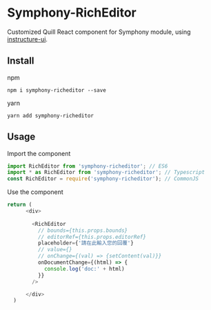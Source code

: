 # Symphony-RichEditor 

Customized Quill React component for Symphony module, using [instructure-ui](https://instructure.design).



## Install

npm
```
npm i symphony-richeditor --save
```

yarn 
```
yarn add symphony-richeditor
```

## Usage

Import the component
```js
import RichEditor from 'symphony-richeditor'; // ES6
import * as RichEditor from 'symphony-richeditor'; // Typescript
const RichEditor = require('symphony-richeditor'); // CommonJS
```


Use the component

```js
return (
      <div>
      
        <RichEditor 
          // bounds={this.props.bounds}
          // editorRef={this.props.editorRef}
          placeholder={'請在此輸入您的回覆'}
          // value={}
          // onChange={(val) => {setContent(val)}}
          onDocumentChange={(html) => {
            console.log('doc:' + html)
          }}
        />

      </div>
  )
```